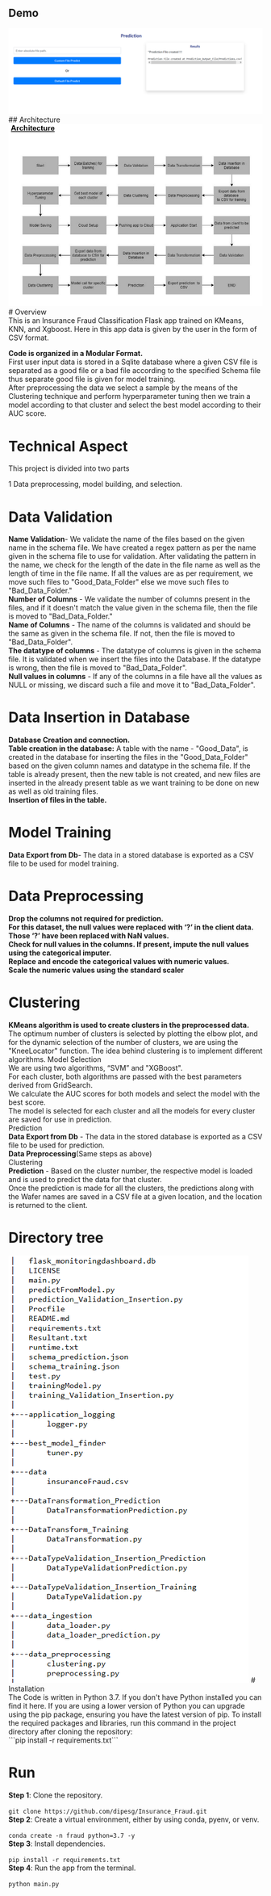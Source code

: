 ## Demo </br>
<img src="https://github.com/k17hawk/Insurance-fraude-detection/blob/main/demo.png"/>
## Architecture
<img src="https://github.com/k17hawk/Insurance-fraude-detection/blob/main/156880590-5f640a12-a1df-4fc6-86bc-f844bdf66c00.png"/>
# Overview </br> 
This is an Insurance Fraud Classification Flask app trained on KMeans, KNN, and Xgboost. Here in this app data is given by the user in the form of CSV format.</br> 

**Code is organized in a Modular Format.** </br> 
First user input data is stored in a Sqlite database where a given CSV file is separated as a good file or a bad file according to the specified Schema file thus separate good file is given for model training.</br> 
After preprocessing the data we select a sample by the means of the Clustering technique and perform hyperparameter tuning then we train a model according to that cluster and select the best model according to their AUC score. </br> 

# Technical Aspect 
This project is divided into two parts </br> 

1 Data preprocessing, model building, and selection. </br> 
# Data Validation </br> 
**Name Validation**- We validate the name of the files based on the given name in the schema file. We have created a regex pattern as per the name given in the schema file to use for validation. After validating the pattern in the name,
we check for the length of the date in the file name as well as the length of time in the file name. If all the values are as per requirement, we move such files to "Good_Data_Folder" else we move such files to "Bad_Data_Folder." </br> 
**Number of Columns** - We validate the number of columns present in the files, and if it doesn't match the value given in the schema file, then the file is moved to "Bad_Data_Folder." </br> 
**Name of Columns** - The name of the columns is validated and should be the same as given in the schema file. If not, then the file is moved to "Bad_Data_Folder". </br> 
**The datatype of columns** - The datatype of columns is given in the schema file. It is validated when we insert the files into the Database. If the datatype is wrong, then the file is moved to "Bad_Data_Folder". </br> 
**Null values in columns** - If any of the columns in a file have all the values as NULL or missing, we discard such a file and move it to "Bad_Data_Folder". </br> 
# Data Insertion in Database </br> 
**Database Creation and connection.** </br> 
**Table creation in the database:** A table with the name - "Good_Data", is created in the database for inserting the files in the "Good_Data_Folder" 
based on the given column names and datatype in the schema file. If the table is already present, then the new table is not created, and new files are
inserted in the already present table as we want training to be done on new as well as old training files.  </br> 
**Insertion of files in the table.** </br> 
# Model Training </br> 
**Data Export from Db**- The data in a stored database is exported as a CSV file to be used for model training. </br> 
# Data Preprocessing </br> 
**Drop the columns not required for prediction.** </br> 
**For this dataset, the null values were replaced with ‘?’ in the client data. Those ‘?’ have been replaced with NaN values.** </br> 
**Check for null values in the columns. If present, impute the null values using the categorical imputer.** </br> 
**Replace and encode the categorical values with numeric values.** </br> 
**Scale the numeric values using the standard scaler**</br> 
# Clustering </br> 
**KMeans algorithm is used to create clusters in the preprocessed data.** </br> 
The optimum number of clusters is selected by plotting the elbow plot, and for the dynamic selection of the number of clusters, we are using the "KneeLocator" function. The idea behind clustering is to implement different algorithms.
Model Selection </br> 
We are using two algorithms, “SVM” and "XGBoost". </br> 
For each cluster, both algorithms are passed with the best parameters derived from GridSearch. </br> 
We calculate the AUC scores for both models and select the model with the best score. </br> 
The model is selected for each cluster and all the models for every cluster are saved for use in prediction. </br> 
Prediction </br> 
**Data Export from Db** - The data in the stored database is exported as a CSV file to be used for prediction. </br> 
**Data Preprocessing**(Same steps as above) </br> 
Clustering </br> 
**Prediction** - Based on the cluster number, the respective model is loaded and is used to predict the data for that cluster.</br> 
Once the prediction is made for all the clusters, the predictions along with the Wafer names are saved in a CSV file at a given location, and the location is returned to the client.</br>
# Directory tree </br>
<img src="https://github.com/k17hawk/Insurance-fraude-detection/blob/main/156911395-9aacd999-9977-4e35-96a4-bd8781a64df8.png"/>
# Installation </br> 
The Code is written in Python 3.7. If you don't have Python installed you can find it here. If you are using a lower version of Python you can upgrade using the pip package, ensuring you have the latest version of pip. To install the required packages and libraries, run this command in the project directory after cloning the repository: </br> 
```pip install -r requirements.txt```

# Run </br> 
**Step 1**: Clone the repository. </br> 

```git clone https://github.com/dipesg/Insurance_Fraud.git``` </br> 
**Step 2**: Create a virtual environment, either by using conda, pyenv, or venv. </br> 

```conda create -n fraud python=3.7 -y```  </br> 
**Step 3**: Install dependencies. </br> 

```pip install -r requirements.txt``` </br> 
**Step 4**: Run the app from the terminal. </br> 

```python main.py```
